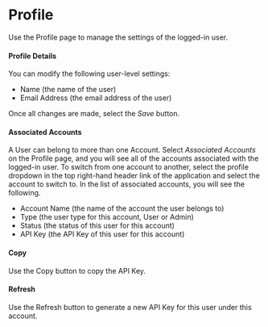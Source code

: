 # Profile

Use the Profile page to manage the settings of the logged-in user.

#### Profile Details

You can modify the following user-level settings:

* Name (the name of the user)
* Email Address (the email address of the user)

Once all changes are made, select the _Save_ button.

#### Associated Accounts

A User can belong to more than one Account.  Select _Associated Accounts_ on the Profile page, and you will see all of the accounts associated with the logged-in user.  To switch from one account to another, select the profile dropdown in the top right-hand header link of the application and select the account to switch to. In the list of associated accounts, you will see the following.

* Account Name (the name of the account the user belongs to)
* Type (the user type for this account, User or Admin)
* Status (the status of this user for this account)
* API Key (the API Key of this user for this account)

#### Copy

Use the Copy button to copy the API Key.

#### Refresh

Use the Refresh button to generate a new API Key for this user under this account.
